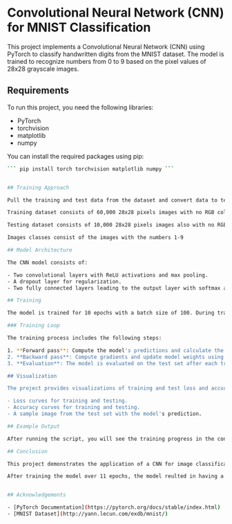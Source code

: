 # Convolutional Neural Network (CNN) for MNIST Classification
This project implements a Convolutional Neural Network (CNN) using PyTorch to classify handwritten digits from the MNIST dataset. The model is trained to recognize numbers from 0 to 9 based on the pixel values of 28x28 grayscale images.

## Requirements

To run this project, you need the following libraries:

- PyTorch
- torchvision
- matplotlib
- numpy

You can install the required packages using pip:

```bash
``` pip install torch torchvision matplotlib numpy ```


## Training Approach 

Pull the training and test data from the dataset and convert data to tensors 

Training dataset consists of 60,000 28x28 pixels images with no RGB color values associated with the images 

Testing dataset consists of 10,000 28x28 pixels images also with no RGB color values associated with the images 

Images classes consist of the images with the numbers 1-9  

## Model Architecture

The CNN model consists of:

- Two convolutional layers with ReLU activations and max pooling.
- A dropout layer for regularization.
- Two fully connected layers leading to the output layer with softmax activation.

## Training

The model is trained for 10 epochs with a batch size of 100. During training, the average loss and accuracy are computed for both the training and test sets.

### Training Loop

The training process includes the following steps:

1. **Forward pass**: Compute the model's predictions and calculate the loss.
2. **Backward pass**: Compute gradients and update model weights using the Adam optimizer.
3. **Evaluation**: The model is evaluated on the test set after each training epoch.

## Visualization

The project provides visualizations of training and test loss and accuracy over epochs using Matplotlib. After training, the script displays the following:

- Loss curves for training and testing.
- Accuracy curves for training and testing.
- A sample image from the test set with the model's prediction.

## Example Output

After running the script, you will see the training progress in the console, including loss and accuracy metrics for each epoch. At the end, a sample prediction is displayed along with the corresponding image.

## Conclusion

This project demonstrates the application of a CNN for image classification tasks using the MNIST dataset. The implemented model can be further optimized and modified for improved performance or adapted for other datasets.

After training the model over 11 epochs, the model reulted in having a maximum accuracy of 98% and training accuracy of about 93%. The overall loss during training was around 0.0155 over 10 epochs. Testing overall loss was less than 0.0150 over 10 epochs


## Acknowledgements

- [PyTorch Documentation](https://pytorch.org/docs/stable/index.html)
- [MNIST Dataset](http://yann.lecun.com/exdb/mnist/)



